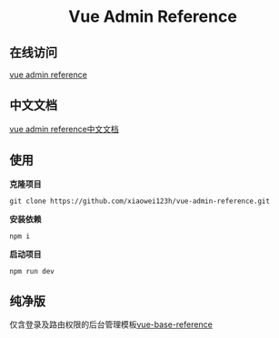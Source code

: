 <div align="center">
  <!-- <img alt="logo" width="120" height="120" src="/favicon.ico"> -->
  <h1>Vue Admin Reference</h1>
</div>

## 在线访问

[vue admin reference](https://vue-admin-reference.netlify.app/)

## 中文文档

[vue admin reference中文文档](https://docs-reference.netlify.app/)

## 使用

**克隆项目**

```
git clone https://github.com/xiaowei123h/vue-admin-reference.git
```

**安装依赖**

```
npm i
```

**启动项目**

```
npm run dev
```

## 纯净版

仅含登录及路由权限的后台管理模板[vue-base-reference](https://github.com/xiaowei123h/vue-base-reference.git)


